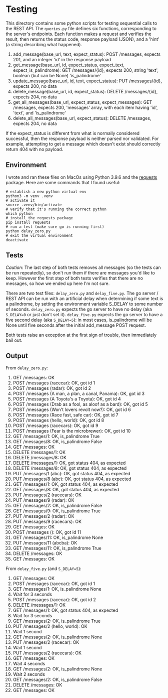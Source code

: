 # Testing

This directory contains some python scripts for testing sequential calls to the REST API. The `queries.py` file defines six functions, corresponding to the server's endpoints. Each function makes a request and verifies the result, then returns the status code, response payload (JSON), and a 'hint' (a string describing what happened).

1. add_message(base_url, text, expect_status): POST /messages, expects 201, and an integer 'id' in the response payload
2. get_message(base_url, id, expect_status, expect_text, expect_is_palindrome): GET /messages/{id}, expects 200, string 'text', boolean (but can be None) 'is_palindrome'
3. update_message(base_url, id, text, expect_status): PUT /messages/{id}, expects 200, no data
4. delete_message(base_url, id, expect_status): DELETE /messages/{id}, expects 204, no data
5. get_all_messages(base_url, expect_status, expect_messages): GET /messages, expects 200, 'messages' array, with each item having 'id', 'text', and 'is_palindrome'
6. delete_all_messages(base_url, expect_status): DELETE /messages, expects 204, no data

If the expect_status is different from what is normally considered successful, then the response payload is neither parsed nor validated. For example, attempting to get a message which doesn't exist should correctly return 404 with no payload.

## Environment

I wrote and ran these files on MacOs using Python 3.9.6 and the [requests](https://requests.readthedocs.io/en/latest/) package. Here are some commands that I found useful:

```shell
# establish a new python virtual env
python3 -m venv .venv 
# activate it
source .venv/bin/activate
# verify that it's running the correct python
which python 
# install the requests package
pip install requests 
# run a test (make sure go is running first)
python delay_zero.py 
# exit the virtual environment
deactivate
```

## Tests

_Caution_: The last step of both tests removes all messages (so the tests can be run repeatedly), so don't run them if there are messages you'd like to keep. However the first step of both tests verifies that there are no messages, so how we ended up here I'm not sure.

There are two test files: `delay_zero.py` and `delay_five.py`. The go server / REST API can be run with an artificial delay when determining if some text is a palindrome, by setting the environment variable S_DELAY to some number of seconds. `delay_zero.py` expects the go server to have no delay (aka `S_DELAY=0` or just don't set it). `delay_five.py` expects the go server to have a five second delay (aka `S_DELAY=5`): in most cases, is_palindrome will be None until five seconds after the initial add_message POST request.

Both tests raise an exception at the first sign of trouble, then immediately bail out.

## Output

From `delay_zero.py`:

1. GET /messages: OK
2. POST /messages (racecar): OK, got id 1
3. POST /messages (radar): OK, got id 2
4. POST /messages (A man, a plan, a canal, Panama): OK, got id 3
5. POST /messages (A Toyota's a Toyota): OK, got id 4
6. POST /messages (Drab as a fool, as aloof as a bard): OK, got id 5
7. POST /messages (Won't lovers revolt now?): OK, got id 6
8. POST /messages (Race fast, safe car): OK, got id 7
9. POST /messages (hello, world): OK, got id 8
10. POST /messages (racecars): OK, got id 9
11. POST /messages (Fear is the microbrewer): OK, got id 10
12. GET /messages/1: OK, is_palindrome True
13. GET /messages/8: OK, is_palindrome False
14. GET /messages: OK
15. DELETE /messages/1: OK
16. DELETE /messages/8: OK
17. DELETE /messages/1: OK, got status 404, as expected
18. DELETE /messages/8: OK, got status 404, as expected
19. PUT /messages/1 (abc): OK, got status 404, as expected
20. PUT /messages/8 (abc): OK, got status 404, as expected
21. GET /messages/1: OK, got status 404, as expected
22. GET /messages/8: OK, got status 404, as expected
23. PUT /messages/2 (racecars): OK
24. PUT /messages/9 (radar): OK
25. GET /messages/2: OK, is_palindrome False
26. GET /messages/9: OK, is_palindrome True
27. PUT /messages/2 (radar): OK
28. PUT /messages/9 (racecars): OK
29. GET /messages: OK
30. POST /messages (): OK, got id 11
31. GET /messages/11: OK, is_palindrome None
32. PUT /messages/11 (abcba): OK
33. GET /messages/11: OK, is_palindrome True
34. DELETE /messages: OK
35. GET /messages: OK

From `delay_five.py` (and `S_DELAY=5`):

1. GET /messages: OK
2. POST /messages (racecar): OK, got id 1
3. GET /messages/1: OK, is_palindrome None
4. Wait for 3 seconds
5. POST /messages (racecar): OK, got id 2
6. DELETE /messages/1: OK
7. GET /messages/1: OK, got status 404, as expected
8. Wait for 3 seconds
9. GET /messages/2: OK, is_palindrome True
10. PUT /messages/2 (hello, world): OK
11. Wait 1 second
12. GET /messages/2: OK, is_palindrome None
13. PUT /messages/2 (racecar): OK
14. Wait 1 second
15. PUT /messages/2 (racecars): OK
16. GET /messages: OK
17. Wait 4 seconds
18. GET /messages/2: OK, is_palindrome None
19. Wait 2 seconds
20. GET /messages/2: OK, is_palindrome False
21. DELETE /messages: OK
22. GET /messages: OK
